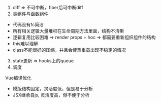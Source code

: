 1. diff => 不可中断，fiber后可中断diff
2. 类组件与函数组件
  - 代码没有fc简洁
  - 所有相关逻辑大量堆积在生命周期方法里面，结构不清晰
  - 逻辑复用比较困难 => render props + hoc => 都需要重新组织组件的结构
  - this难以理解
  - class不能很好的压缩，并且会使热重载出现不稳定的情况

3. state更新 => hooks上的queue
4. 调度


Vue编译优化
- 模版结构固定，灵活度低，但是易于分析
- JSX继承自js, 灵活度高，但不便于分析